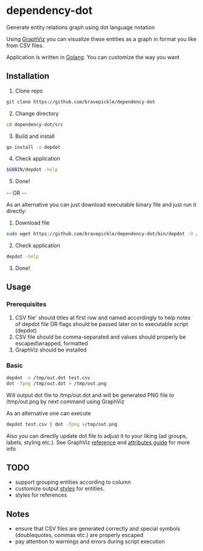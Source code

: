 # dependency-dot
Generate entity relations graph using dot language notation

Using [GraphViz](http://www.graphviz.org/) you can visualize these entities as a graph in format you like from CSV files.

Application is written in [Golang](https://golang.org/). You can customize the way you want

## Installation

1. Clone repo
```bash
git clone https://github.com/bravepickle/dependency-dot
```
2. Change directory
```bash
cd dependency-dot/src
```
3. Build and install
```bash
go install -o depdot
```
4. Check application
```bash
$GOBIN/depdot -help
```
5. Done!

-- OR --

As an alternative you can just download executable binary file and just run it directly:
1. Download file
```bash
sudo wget https://github.com/bravepickle/dependency-dot/bin/depdot -O /usr/local/bin/depdot
```
2. Check application
```bash
depdot -help
```
3. Done!


## Usage
### Prerequisites
1. CSV file' should titles at first row and named accordingly to help notes of depdot file OR flags should be passed later on to executable script (depdot)
2. CSV file should be comma-separated and values should properly be escaped\wrapped, formatted
3. GraphViz should be installed

### Basic
```bash
depdot -o /tmp/out.dot test.csv
dot -Tpng /tmp/out.dot > /tmp/out.png
```
Will output dot file to /tmp/out.dot and will be generated PNG file to /tmp/out.png by next command using GraphViz

As an alternative one can execute
```bash
depdot test.csv | dot -Tpng >/tmp/out.png
```

Also you can directly update dot file to adjust it to your liking (ad groups, labels, styling etc.). See GraphViz [reference](http://www.graphviz.org/pdf/dotguide.pdf) and [attributes guide](http://www.graphviz.org/content/attrs) for more info


## TODO
- support grouping entities according to column
- customize output [styles](http://www.graphviz.org/content/attrs) for entities.
- styles for references

## Notes
- ensure that CSV files are generated correctly and special symbols (doublequotes, commas etc.) are properly escaped
- pay attention to warnings and errors during script execution

